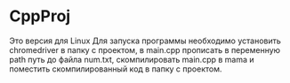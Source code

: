 # CppProj
Это версия для Linux
Для запуска программы необходимо установить chromedriver в папку с проектом, в main.cpp прописать в переменную path путь до файла num.txt, скомпилировать main.cpp в mama и поместить скомпилированный код в папку с проектом.
